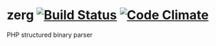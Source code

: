 zerg [![Build Status](https://travis-ci.org/klermonte/zerg.svg)](https://travis-ci.org/klermonte/zerg) [![Code Climate](https://codeclimate.com/github/klermonte/zerg/badges/gpa.svg)](https://codeclimate.com/github/klermonte/zerg)
====

PHP structured binary parser
